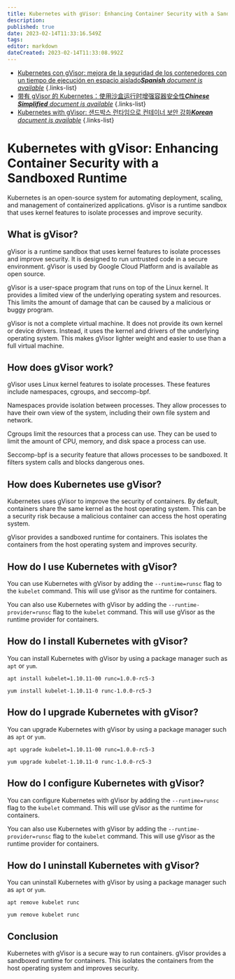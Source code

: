 ```yaml
---
title: Kubernetes with gVisor: Enhancing Container Security with a Sandboxed Runtime
description: 
published: true
date: 2023-02-14T11:33:16.549Z
tags: 
editor: markdown
dateCreated: 2023-02-14T11:33:08.992Z
---
```


- [Kubernetes con gVisor: mejora de la seguridad de los contenedores con un tiempo de ejecución en espacio aislado***Spanish** document is available*](/es/Knowledge-base/Kubernetes/kubernetes-with-gvisor-enhancing-container-security-with-a-sandboxed-runtime)
{.links-list}
- [带有 gVisor 的 Kubernetes：使用沙盒运行时增强容器安全性***Chinese Simplified** document is available*](/zh/Knowledge-base/Kubernetes/kubernetes-with-gvisor-enhancing-container-security-with-a-sandboxed-runtime)
{.links-list}
- [Kubernetes with gVisor: 샌드박스 런타임으로 컨테이너 보안 강화***Korean** document is available*](/ko/Knowledge-base/Kubernetes/kubernetes-with-gvisor-enhancing-container-security-with-a-sandboxed-runtime)
{.links-list}


# Kubernetes with gVisor: Enhancing Container Security with a Sandboxed Runtime

Kubernetes is an open-source system for automating deployment, scaling, and management of containerized applications. gVisor is a runtime sandbox that uses kernel features to isolate processes and improve security.

## What is gVisor?

gVisor is a runtime sandbox that uses kernel features to isolate processes and improve security. It is designed to run untrusted code in a secure environment. gVisor is used by Google Cloud Platform and is available as open source.

gVisor is a user-space program that runs on top of the Linux kernel. It provides a limited view of the underlying operating system and resources. This limits the amount of damage that can be caused by a malicious or buggy program.

gVisor is not a complete virtual machine. It does not provide its own kernel or device drivers. Instead, it uses the kernel and drivers of the underlying operating system. This makes gVisor lighter weight and easier to use than a full virtual machine.

## How does gVisor work?

gVisor uses Linux kernel features to isolate processes. These features include namespaces, cgroups, and seccomp-bpf.

Namespaces provide isolation between processes. They allow processes to have their own view of the system, including their own file system and network.

Cgroups limit the resources that a process can use. They can be used to limit the amount of CPU, memory, and disk space a process can use.

Seccomp-bpf is a security feature that allows processes to be sandboxed. It filters system calls and blocks dangerous ones.

## How does Kubernetes use gVisor?

Kubernetes uses gVisor to improve the security of containers. By default, containers share the same kernel as the host operating system. This can be a security risk because a malicious container can access the host operating system.

gVisor provides a sandboxed runtime for containers. This isolates the containers from the host operating system and improves security.

## How do I use Kubernetes with gVisor?

You can use Kubernetes with gVisor by adding the `--runtime=runsc` flag to the `kubelet` command. This will use gVisor as the runtime for containers.

You can also use Kubernetes with gVisor by adding the `--runtime-provider=runsc` flag to the `kubelet` command. This will use gVisor as the runtime provider for containers.

## How do I install Kubernetes with gVisor?

You can install Kubernetes with gVisor by using a package manager such as `apt` or `yum`.

```
apt install kubelet=1.10.11-00 runc=1.0.0-rc5-3
```

```
yum install kubelet-1.10.11-0 runc-1.0.0-rc5-3
```

## How do I upgrade Kubernetes with gVisor?

You can upgrade Kubernetes with gVisor by using a package manager such as `apt` or `yum`.

```
apt upgrade kubelet=1.10.11-00 runc=1.0.0-rc5-3
```

```
yum upgrade kubelet-1.10.11-0 runc-1.0.0-rc5-3
```

## How do I configure Kubernetes with gVisor?

You can configure Kubernetes with gVisor by adding the `--runtime=runsc` flag to the `kubelet` command. This will use gVisor as the runtime for containers.

You can also use Kubernetes with gVisor by adding the `--runtime-provider=runsc` flag to the `kubelet` command. This will use gVisor as the runtime provider for containers.

## How do I uninstall Kubernetes with gVisor?

You can uninstall Kubernetes with gVisor by using a package manager such as `apt` or `yum`.

```
apt remove kubelet runc
```

```
yum remove kubelet runc
```

## Conclusion

Kubernetes with gVisor is a secure way to run containers. gVisor provides a sandboxed runtime for containers. This isolates the containers from the host operating system and improves security.
